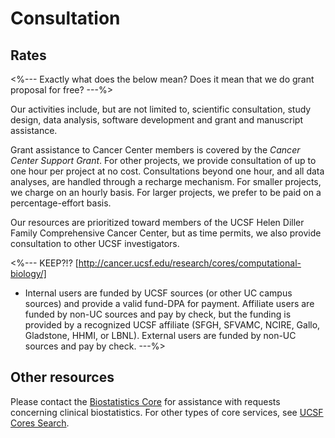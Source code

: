 # Consultation

## Rates

<%--- Exactly what does the below mean? Does it mean that we do grant
proposal for free? ---%> 

Our activities include, but are not limited to, scientific
consultation, study design, data analysis, software development and
grant and manuscript assistance.

Grant assistance to Cancer Center members is covered by the _Cancer
Center Support Grant_.  For other projects, we provide consultation of
up to one hour per project at no cost.  Consultations beyond one hour,
and all data analyses, are handled through a recharge mechanism.  For
smaller projects, we charge on an hourly basis.  For larger projects,
we prefer to be paid on a percentage-effort basis.

Our resources are prioritized toward members of the UCSF Helen Diller
Family Comprehensive Cancer Center, but as time permits, we also
provide consultation to other UCSF investigators.

<%--- KEEP?!? [http://cancer.ucsf.edu/research/cores/computational-biology/]
* Internal users are funded by UCSF sources (or other UC campus
  sources) and provide a valid fund-DPA for payment.  Affiliate users
  are funded by non-UC sources and pay by check, but the funding is
  provided by a recognized UCSF affiliate (SFGH, SFVAMC, NCIRE, Gallo,
  Gladstone, HHMI, or LBNL). External users are funded by non-UC
  sources and pay by check. 
---%>


## Other resources
Please contact the [Biostatistics Core] for assistance with requests
concerning clinical biostatistics.
For other types of core services, see [UCSF Cores Search].


[Biostatistics Core]: http://cancer.ucsf.edu/research/cores/biostatistics
[UCSF Cores Search]: http://cores.ucsf.edu/
